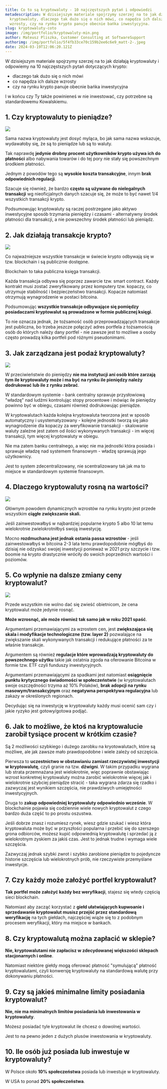 ```yaml
---
title: Co to są kryptowaluty - 10 najczęstszych pytań i odpowiedzi
metadescription: W dzisiejszym materiale spojrzymy szerzej na to jak działają
  kryptowaluty, dlaczego tak dużo się o nich mówi, co napędza ich dalsze
  wzrosty, czy na rynku krypto panuje obecnie bańka inwestycyjna.
slug: kryptowaluty-coto
image: /img/portfolio/kryptowaluty-min.png
author: Mateusz Pliszka, Customer Consulting at SoftwareSupport
authorimg: /img/portfolio/5f4fb33ce70c159b2ee6c6e9_matt-2-.jpeg
date: 2024-03-19T12:06:20.121Z
---
```

W dzisiejszym materiale spojrzymy szerzej na to jak działają kryptowaluty i odpowiemy na 10 najczęstszych pytań dotyczących krypto:

* dlaczego tak dużo się o nich mówi
* co napędza ich dalsze wzrosty 
* czy na rynku krypto panuje obecnie bańka inwestycyjna

I w końcu czy Ty także powinieneś w nie inwestować, czy potrzebne są standardowemu Kowalskiemu.

## **1. Czy kryptowaluty to pieniądze?**

![](https://news.softwaresupp.com/img/portfolio/pieniadz-min.png)

Sama nazwa kryptowaluty jest dosyć myląca, bo jak sama nazwa wskazuje, wydawałoby się, że są to pieniądze lub są to waluty.

Tak naprawdę **jedynie drobny procent użytkowników krypto używa ich do płatności** albo nabywania towarów i do tej pory nie stały się powszechnym środkiem płatności. 

Jednym z powodów tego są **wysokie koszta transakcyjne**, innym **brak odpowiednich regulacji**.

Szacuje się również, że bardzo **często są używane do nielegalnych transakcji** wg nieoficjalnych danych szacuje się, że może to być nawet 1/4 wszystkich transakcji krypto.

Podsumowując kryptowaluty są raczej postrzegane jako aktywo inwestycyjne sposób trzymania pieniędzy i czasami - alternatywny środek płatności dla transakcji, a nie powszechny środek płatności lub pieniądz.

## **2. Jak działają transakcje krypto?**

![](https://news.softwaresupp.com/img/portfolio/transakcje-min.png)

Co najważniejsze wszystkie transakcje w świecie krypto odbywają się w tzw. blockchain i są publicznie dostępne.

Blockchain to taka publiczna księga transakcji.

Każda transakcja odbywa się poprzez zawarcie tzw. smart contract. Każdy kontrakt musi zostać zweryfikowany przez komputery tzw. kopaczy, co utrzymuje stabilność i bezpieczeństwo transakcji. Kopacze natomiast otrzymują wynagrodzenie w postaci bitcoina.

Podsumowując **wszystkie transakcje odbywające się pomiędzy posiadaczami kryptowalut są prowadzone w formie publicznej księgi**. 

To nie oznacza jednak, że tożsamość osób przeprowadzających transakcje jest publiczna, bo trzeba jeszcze połączyć adres portfela z tożsamością osób do których należy dany portfel - nie zawsze jest to możliwe a osoby często prowadzą kilka portfeli pod różnymi pseudonimami.

## **3. Jak zarządzana jest podaż kryptowaluty?**

![](https://news.softwaresupp.com/img/portfolio/supply-min.png)

W przeciwieństwie do pieniędzy **nie ma instytucji ani osób które zarzają tym ile kryptowaluty może i ma być na rynku ile pieniędzy należy dodrukować lub ile z rynku zebrać**.

W standardowym systemie - bank centralny sprawuje przysłowiową "władzę" nad ludźmi kontrolując stopy procentowe i mówiąc ile pieniędzy powinno być w obiegu, czasami również dodrukowując pieniądze.

W kryptowalutach każda kolejna kryptowaluta tworzona jest w sposób automatyczny i usystematyzowany - kolejne jednostki tworzą się jako wynagrodzenie dla kopaczy za weryfikowanie transakcji - skalowanie waluty zależne jest zatem od ilości wykonywanych transakcji - im więcej transakcji, tym więcej kryptowaluty w obiegu.

Nie ma zatem banku centralnego, a więc nie ma jednostki która posiada i sprawuje władzę nad systemem finansowym - władzę sprawują jego użytkownicy.

Jest to system zdecentralizowany, nie scentralizowany tak jak ma to miejsce w standardowym systemie finansowym.

## **4. Dlaczego kryptowaluty rosną na wartości?**

![](https://news.softwaresupp.com/img/portfolio/wzrost-min.png)

Głównym powodem dynamicznych wzrostów na rynku krypto jest przede wszystkim **ciągłe zwiększanie skali.** 

Jeśli zainwestowałbyś w najbardziej popularne krypto 5 albo 10 lat temu wielokrotnie zwielokrotniłbyś swoją inwestycję.

Mocno **rozdmuchana jest jednak ostania passa wzrostów** - jeśli zainwestowałbyś w bitcoina 2-3 lata temu prawdopodobnie mógłbyś do dzisiaj nie odzyskać swojej inwestycji ponieważ w 2021 przy szczycie i tzw. boomie na krypto drastycznie wróciły do swoich poprzednich wartości i poziomów.

## **5. Co wpłynie na dalsze zmiany ceny kryptowalut?**

![](https://news.softwaresupp.com/img/portfolio/cena-min.png)

Przede wszystkim nie wolno dać się zwieść obietnicom, że cena kryptowalut może jedynie rosnąć.

**Może wzrosnąć, ale może również tak samo jak w roku 2021 spaść**.

Argumentami przemawiającymi za wzrostem cen, jest **zwiększająca się skala i modyfikacje technologiczne (tzw. layer 2)** pozwalające na zwiększanie skali wykonywanych transakcji i redukujące płatności za te właśnie transakcje. 

Argumentem są również **regulacje które wprowadzają kryptowaluty do powszechnego użytku** takie jak ostatnia zgoda na oferowanie Bitcoina w formie tzw. ETF czyli funduszy inwestycyjnych.

Argumentami przemawiającymi za spadkami jest natomiast **osiągnięcie punktu krytycznego świadomości w społeczeństwie** (w kryptowalutach swoje oszczędności trzyma aż 10% Polaków), **brak adopcji na rynku masowym/transakcyjnym** oraz **negatywna perspektywa regulacyjna** lub zakazy w określonych regionach.

Decydując się na inwestycję w kryptowaluty każdy musi ocenić sam czy i jakie ryzyko jest gotowy/gotowa podjąć.

## **6. Jak to możliwe, że ktoś na kryptowalucie zarobił tysiące procent w krótkim czasie?**

Są 2 możliwości szybkiego i dużego zarobku na kryotowalutach, które są możliwe, ale jak zawsze mało prawdopodobne i wiele zależy od szczęścia.

Pierwsza to **uczestnictwo w obstawianiu zamiast rzeczywistej inwestycji w kryptowalutę**, czyli granie na tzw. **dźwigni**. W takim przypadku wygrana lub strata przemnażana jest wielokrotnie, więc poprawnie obstawiając wzrost konkretnej kryptowaluty można zarobić wielokrotnie więcej jak i wielokrotnie szybciej pieniądze stracić - taka wygrana zdarza się rzadko i zazwyczaj jest wynikiem szczęścia, nie prawdziwych umiejętności inwestycyjnych.

Druga to **zakup odpowiedniej kryptowaluty odpowiednio wcześnie**. W blockchainie pojawia się codziennie wiele nowych kryptowalut z czego bardzo duża część to po prostu oszustwa.

Jeśli dobrze znasz i rozumiesz rynek, wiesz gdzie szukać i wiesz która kryptowaluta może być w przyszłości popularna i przebić się do szerszego grona odbiorców, możesz kupić odpowiednią kryptowalutę i sprzedać ją z wielokrotnym zyskiem za jakiś czas. Jest to jednak trudne i wymaga wiele szczęścia.

Zazwyczaj jednak szybki zwrot i szybko zarobione pieniądze to pojedyncze historie szczęścia lub wielokrotnych prób, nie rzeczywiste przemyślane inwestycje.

## **7. Czy każdy może założyć portfel kryptowalut?**

**Tak portfel może założyć każdy bez weryfikacji**, stajesz się wtedy częścią sieci blockchain.

Natomiast aby zacząć korzystać z **giełd ułatwiających kupwoanie i sprzedawanie kryptowalut musisz przejść przez standardową weryfikację** na tych giełdach, najczęściej wiąże się to z podobnym procesem weryfikacji, który ma miejsce w bankach.

## **8. Czy kryptowalutą można zapłacić w sklepie?**

**Nie, kryptowalutami nie zapłacisz w zdecydowanej większości sklepach stacjonarnych i online**.

Natomiast niektóre giełdy mogą oferować płatność "symulującą" płatność kryptowalutami, czyli konwersję kryptowaluty na standardową walutę przy dokonywaniu płatności.

## **9. Czy są jakieś minimalne limity posiadania kryptowalut?**

**Nie, nie ma minimalnych limitów posiadania lub inwestowania w kryptowaluty**.

Możesz posiadać tyle kryptowalut ile chcesz o dowolnej wartości.

Jest to na pewno jeden z dużych plusów inwestowania w kryptowaluty.

## **10. Ile osób już posiada lub inwestuje w kryptowaluty?**

W Polsce około **10% społeczeństwa** posiada lub inwestuje w kryptowaluty.

W USA to ponad **20% społeczeństwa**.